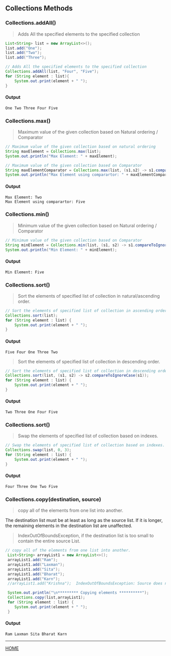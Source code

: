 ## Collections Methods

### Collections.addAll()
>Adds All the specified elements to the specified collection
```java
List<String> list = new ArrayList<>();
list.add("One");
list.add("Two");
list.add("Three");

// Adds All the specified elements to the specified collection
Collections.addAll(list, "Four", "Five");
for (String element : list){
    System.out.print(element + " ");
}
```
#### Output
    One Two Three Four Five

### Collections.max()
>Maximum value of the given collection based on Natural ordering / Comparator
```java
// Maximum value of the given collection based on natural ordering
String maxElement = Collections.max(list);
System.out.println("Max Element: " + maxElement);

// Maximum value of the given collection based on Comparator
String maxElementComparator = Collections.max(list, (s1,s2) -> s1.compareToIgnoreCase(s2));
System.out.println("Max Element using comparartor: " + maxElementComparator);
```
#### Output
    Max Element: Two
    Max Element using comparartor: Five

### Collections.min()
>Minimum value of the given collection based on Natural ordering / Comparator
```java
// Minimum value of the given collection based on Comparator
String minElement = Collections.min(list, (s1, s2) -> s1.compareToIgnoreCase(s2));
System.out.println("Min Element: " + minElement);
```
#### Output
    Min Element: Five

### Collections.sort()
>Sort the elements of specified list of collection in natural/ascending order.
```java
// Sort the elements of specified list of collection in ascending order.
Collections.sort(list);
for (String element : list) {     
    System.out.print(element + " ");
}
```
#### Output
    Five Four One Three Two 
>Sort the elements of specified list of collection in descending order.
```java
// Sort the elements of specified list of collection in descending order.
Collections.sort(list, (s1, s2) -> s2.compareToIgnoreCase(s1));
for (String element : list) {
    System.out.print(element + " ");
}
```
#### Output
    Two Three One Four Five  

### Collections.sort()
>Swap the elements of specified list of collection based on indexes.
```java
// Swap the elements of specified list of collection based on indexes.
Collections.swap(list, 0, 3);
for (String element : list) {
    System.out.print(element + " ");
}
```
#### Output
    Four Three One Two Five 

### Collections.copy(destination, source)
>copy all of the elements from one list into another.

 The destination list must be at least as long as the source list. If it is longer, the remaining elements in the destination list are unaffected.

> IndexOutOfBoundsException, if the destination list is too small to contain the entire source List.
```java
// copy all of the elements from one list into another.
 List<String> arrayList1 = new ArrayList<>();
 arrayList1.add("Ram");
 arrayList1.add("Laxman");
 arrayList1.add("Sita");
 arrayList1.add("Bharat");
 arrayList1.add("Karn");
 //arrayList1.add("Krishna");  IndexOutOfBoundsException: Source does not fit in dest

 System.out.println("\n********* Copying elements **********");
 Collections.copy(list,arrayList1);
 for (String element : list) {
    System.out.print(element + " ");
 }
```
#### Output
    Ram Laxman Sita Bharat Karn 
---
[HOME](https://github.com/Piyushresonit/DataStructureAndAlgorithm/blob/master/README.md)
